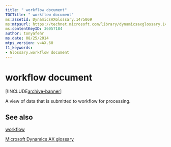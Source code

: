 ```yaml
---
title: " workflow document"
TOCTitle: " workflow document"
ms:assetid: DynamicsAXGlossary.1475069
ms:mtpsurl: https://technet.microsoft.com/library/dynamicsaxglossary.1475069(v=AX.60)
ms:contentKeyID: 36057184
author: tonyafehr
ms.date: 08/25/2014
mtps_version: v=AX.60
f1_keywords:
- Glossary.workflow document
---
```


# workflow document


[!INCLUDE[archive-banner](includes/archive-banner.md)]

A view of data that is submitted to workflow for processing.

## See also

[workflow](workflow.md)

[Microsoft Dynamics AX glossary](glossary/microsoft-dynamics-ax-glossary.md)

  


